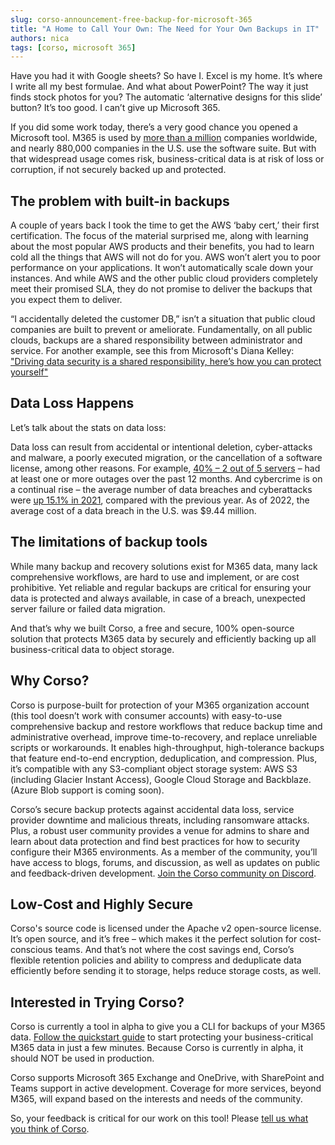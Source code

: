 ```yaml
---
slug: corso-announcement-free-backup-for-microsoft-365
title: "A Home to Call Your Own: The Need for Your Own Backups in IT"
authors: nica
tags: [corso, microsoft 365]
---
```


Have you had it with Google sheets? So have I. Excel is my home. It’s where I write all my best formulae. And what
about PowerPoint? The way it just finds stock photos for you? The automatic ‘alternative designs for this slide’
button? It’s too good. I can’t give up Microsoft 365.

If you did some work today, there’s a very good chance you opened a Microsoft tool. M365 is used by
[more than a million](https://www.statista.com/statistics/983321/worldwide-office-365-user-numbers-by-country/)
companies worldwide, and nearly 880,000 companies in the U.S. use the software suite. But with that widespread usage
comes risk, business-critical data is at risk of loss or corruption, if not securely backed up and protected.

<!-- truncate -->

## The problem with built-in backups

A couple of years back I took the time to get the AWS ‘baby cert,’ their first certification. The focus of the
material surprised me, along with learning about the most popular AWS products and their benefits, you had to learn
cold all the things that AWS will not do for you. AWS won’t alert you to poor performance on your applications. It
won’t automatically scale down your instances. And while AWS and the other public cloud providers completely meet their
promised SLA, they do not promise to deliver the backups that you expect them to deliver.

“I accidentally deleted the customer DB,” isn’t a situation that public cloud companies are built to prevent or
ameliorate. Fundamentally, on all public clouds, backups are a shared responsibility between administrator and service.
For another example, see this from Microsoft's Diana Kelley:
["Driving data security is a shared responsibility, here’s how you can protect yourself"](https://www.statista.com/statistics/983321/worldwide-office-365-user-numbers-by-country/)

## Data Loss Happens

Let’s talk about the stats on data loss:

Data loss can result from accidental or intentional deletion, cyber-attacks and malware, a poorly executed migration,
or the cancellation of a software license, among other reasons. For example,
[40% – 2 out of 5 servers](https://www.veeam.com/blog/data-loss-2022.html) – had at least one or more outages over the
past 12 months. And cybercrime is on a continual rise – the average number of data breaches and cyberattacks were
[up 15.1% in 2021](https://www.forbes.com/sites/chuckbrooks/2022/06/03/alarming-cyber-statistics-for-mid-year-2022-that-you-need-to-know/?sh=642204357864),
compared with the previous year. As of 2022, the average cost of a data breach in the U.S. was $9.44 million.

## The limitations of backup tools

While many backup and recovery solutions exist for M365 data, many lack comprehensive workflows, are hard to use and
implement, or are cost prohibitive. Yet reliable and regular backups are critical for ensuring your data is protected
and always available, in case of a breach, unexpected server failure or failed data migration.

And that’s why we built Corso, a free and secure, 100% open-source solution that protects M365 data by securely and
efficiently backing up all business-critical data to object storage.

## Why Corso?

Corso is purpose-built for protection of your M365 organization account (this tool doesn’t work with consumer accounts)
with easy-to-use comprehensive backup and restore workflows that reduce backup time and administrative overhead,
improve time-to-recovery, and replace unreliable scripts or workarounds. It enables high-throughput, high-tolerance
backups that feature end-to-end encryption, deduplication, and compression. Plus, it’s compatible with any S3-compliant
object storage system: AWS S3 (including Glacier Instant Access), Google Cloud Storage and Backblaze. (Azure Blob
support is coming soon).

Corso’s secure backup protects against accidental data loss, service provider downtime and malicious threats, including
ransomware attacks. Plus, a robust user community provides a venue for admins to share and learn about data protection
and find best practices for how to security configure their M365 environments. As a member of the community, you’ll
have access to blogs, forums, and discussion, as well as updates on public and feedback-driven development.
[Join the Corso community on Discord](https://discord.gg/63DTTSnuhT).

## Low-Cost and Highly Secure

Corso's source code is licensed under the Apache v2 open-source license. It’s open source, and it’s free – which makes
it the perfect solution for cost-conscious teams. And that’s not where the cost savings end, Corso’s flexible retention
policies and ability to compress and deduplicate data efficiently before sending it to storage, helps reduce storage
costs, as well.

## Interested in Trying Corso?

Corso is currently a tool in alpha to give you a CLI for backups of your M365 data.
[Follow the quickstart guide](https://docs.corsobackup.io/) to start protecting your business-critical M365 data in
just a few minutes. Because Corso is currently in alpha, it should NOT be used in production.

Corso supports Microsoft 365 Exchange and OneDrive, with SharePoint and Teams support in active development. Coverage
for more services, beyond M365, will expand based on the interests and needs of the community.

So, your feedback is critical for our work on this tool! Please
[tell us what you think of Corso](https://discord.gg/63DTTSnuhT).
